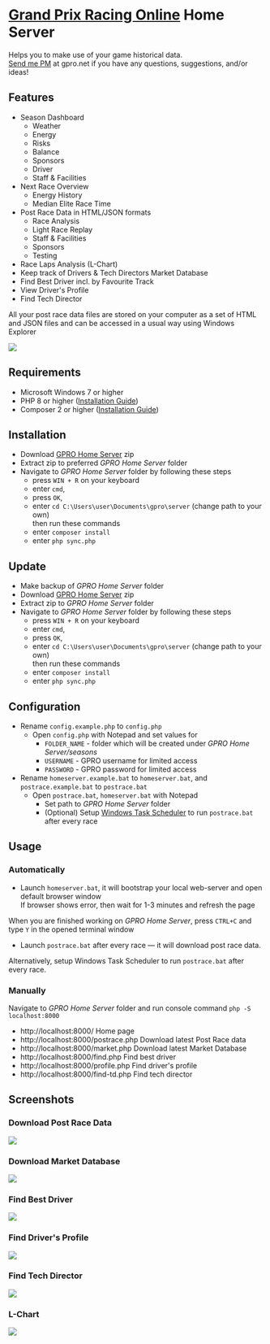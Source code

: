 # [Grand Prix Racing Online](https://www.gpro.net) Home Server

Helps you to make use of your game historical data.  
[Send me PM](https://gpro.net/NewMail.asp?IDM=931390) at gpro.net if you have any questions, suggestions, and/or ideas!

## Features
- Season Dashboard
  - Weather 
  - Energy
  - Risks
  - Balance
  - Sponsors
  - Driver
  - Staff & Facilities 
- Next Race Overview
  - Energy History
  - Median Elite Race Time
- Post Race Data in HTML/JSON formats
  - Race Analysis
  - Light Race Replay
  - Staff & Facilities
  - Sponsors
  - Testing
- Race Laps Analysis (L-Chart)
- Keep track of Drivers & Tech Directors Market Database
- Find Best Driver incl. by Favourite Track
- View Driver's Profile
- Find Tech Director

All your post race data files are stored on your computer as a set of HTML and JSON files
and can be accessed in a usual way using Windows Explorer

![](screenshots/explorer.png)

## Requirements
- Microsoft Windows 7 or higher
- PHP 8 or higher ([Installation Guide](https://docs.google.com/document/d/1gE-fRv-ntlaiOILRcvGxTwULfOTe06qY4EOy9cFphbE/edit?usp=sharing))
- Composer 2 or higher ([Installation Guide](https://getcomposer.org/doc/00-intro.md#installation-windows))

## Installation
- Download [GPRO Home Server](https://github.com/farkhad/gpro/archive/refs/heads/main.zip) zip
- Extract zip to preferred *GPRO Home Server* folder
- Navigate to *GPRO Home Server* folder by following these steps
  - press `WIN + R` on your keyboard
  - enter `cmd`,
  - press `OK`,
  - enter `cd C:\Users\user\Documents\gpro\server` (change path to your own)  
  then run these commands
  - enter `composer install` 
  - enter `php sync.php`

## Update
- Make backup of *GPRO Home Server* folder
- Download [GPRO Home Server](https://github.com/farkhad/gpro/archive/refs/heads/main.zip) zip
- Extract zip to *GPRO Home Server* folder
- Navigate to *GPRO Home Server* folder by following these steps
  - press `WIN + R` on your keyboard
  - enter `cmd`,
  - press `OK`,
  - enter `cd C:\Users\user\Documents\gpro\server` (change path to your own)  
  then run these commands
  - enter `composer install` 
  - enter `php sync.php`

## Configuration
- Rename `config.example.php` to `config.php`
  - Open `config.php` with Notepad and set values for
    - `FOLDER_NAME` - folder which will be created under *GPRO Home Server/seasons*
    - `USERNAME` - GPRO username for limited access
    - `PASSWORD` - GPRO password for limited access
- Rename `homeserver.example.bat` to `homeserver.bat`, and `postrace.example.bat` to `postrace.bat`
  - Open `postrace.bat`, `homeserver.bat` with Notepad
    - Set path to *GPRO Home Server* folder
    - (Optional) Setup [Windows Task Scheduler](https://en.wikipedia.org/wiki/Windows_Task_Scheduler) to run `postrace.bat` after every race

## Usage
### Automatically
- Launch `homeserver.bat`, it will bootstrap your local web-server and open default browser window  
If browser shows error, then wait for 1-3 minutes and refresh the page

When you are finished working on *GPRO Home Server*, press `CTRL+C` and type `Y` in the opened terminal window
- Launch `postrace.bat` after every race &mdash; it will download post race data. 

Alternatively, setup Windows Task Scheduler to run `postrace.bat` after every race.

### Manually
Navigate to *GPRO Home Server* folder and run console command `php -S localhost:8000`
- http://localhost:8000/ Home page
- http://localhost:8000/postrace.php Download latest Post Race data
- http://localhost:8000/market.php Download latest Market Database
- http://localhost:8000/find.php Find best driver
- http://localhost:8000/profile.php Find driver's profile
- http://localhost:8000/find-td.php Find tech director

## Screenshots
### Download Post Race Data
![](screenshots/postrace.png)
### Download Market Database
![](screenshots/market.png)
### Find Best Driver
![](screenshots/find.png)
### Find Driver's Profile
![](screenshots/profile.png)
### Find Tech Director
![](screenshots/find-td.png)
### L-Chart
![](screenshots/lchart.png)
